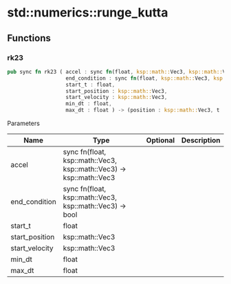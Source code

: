 # std::numerics::runge_kutta



## Functions


### rk23

```rust
pub sync fn rk23 ( accel : sync fn(float, ksp::math::Vec3, ksp::math::Vec3) -> ksp::math::Vec3,
                   end_condition : sync fn(float, ksp::math::Vec3, ksp::math::Vec3) -> bool,
                   start_t : float,
                   start_position : ksp::math::Vec3,
                   start_velocity : ksp::math::Vec3,
                   min_dt : float,
                   max_dt : float ) -> (position : ksp::math::Vec3, t : float, velocity : ksp::math::Vec3)[]
```



Parameters

Name | Type | Optional | Description
--- | --- | --- | ---
accel | sync fn(float, ksp::math::Vec3, ksp::math::Vec3) -> ksp::math::Vec3 |  | 
end_condition | sync fn(float, ksp::math::Vec3, ksp::math::Vec3) -> bool |  | 
start_t | float |  | 
start_position | ksp::math::Vec3 |  | 
start_velocity | ksp::math::Vec3 |  | 
min_dt | float |  | 
max_dt | float |  | 
